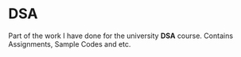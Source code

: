 # DSA
Part of the work I have done for the university **DSA** course. Contains Assignments, Sample Codes and etc.
